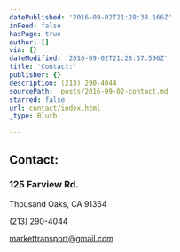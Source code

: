 ```yaml
---
datePublished: '2016-09-02T21:28:38.166Z'
inFeed: false
hasPage: true
author: []
via: {}
dateModified: '2016-09-02T21:28:37.596Z'
title: 'Contact:'
publisher: {}
description: (213) 290-4044
sourcePath: _posts/2016-09-02-contact.md
starred: false
url: contact/index.html
_type: Blurb

---
```

## Contact:

### 125 Farview Rd.  
Thousand Oaks, CA 91364

(213) 290-4044

markettransport@gmail.com